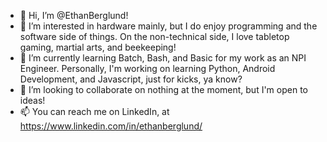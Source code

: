- 👋 Hi, I’m @EthanBerglund!
- 👀 I’m interested in hardware mainly, but I do enjoy programming and the software side of things. On the non-technical side, I love tabletop gaming, martial arts, and beekeeping! 
- 🌱 I’m currently learning Batch, Bash, and Basic for my work as an NPI Engineer. Personally, I'm working on learning Python, Android Development, and Javascript, just for kicks, ya know? 
- 💞️ I’m looking to collaborate on nothing at the moment, but I'm open to ideas!
- 📫 You can reach me on LinkedIn, at https://www.linkedin.com/in/ethanberglund/

<!---
EthanBerglund/EthanBerglund is a ✨ special ✨ repository because its `README.md` (this file) appears on your GitHub profile.
You can click the Preview link to take a look at your changes.
--->
